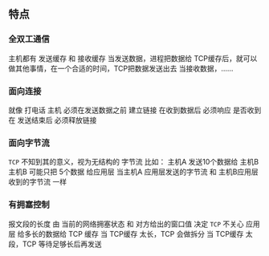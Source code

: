 ##  特点
###   全双工通信
主机都有 发送缓存 和 接收缓存
当发送数据，进程把数据给 TCP缓存后，就可以做其他事情，在一个合适的时间，TCP把数据发送出去
当接收数据，……


###   面向连接
就像 打电话
主机 必须在发送数据之前 建立链接
在收到数据后 必须响应 是否收到
在 发送结束后 必须释放链接



###   面向字节流
`TCP` 不知到其的意义，视为无结构的 字节流
比如：
主机A 发送10个数据给 主机B
主机B 可能只把 5个数据 给应用层
当主机A 应用层发送的字节流 和 主机B应用层收到的字节流 一样



###   有拥塞控制
报文段的长度 由 当前的网络拥塞状态 和 对方给出的窗口值 决定
`TCP` 不关心 应用层 给多长的数据给 TCP 缓存
当 TCP缓存 太长，TCP 会做拆分
当 TCP缓存 太段，TCP 等待足够长后再发送
